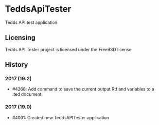 # TeddsApiTester
Tedds API test application

## Licensing
Tedds API Tester project is licensed under the FreeBSD license

## History
### 2017 (19.2)
* #4268: Add command to save the current output Rtf and variables to a .ted document

### 2017 (19.0)
* #4001: Created new TeddsAPITester application